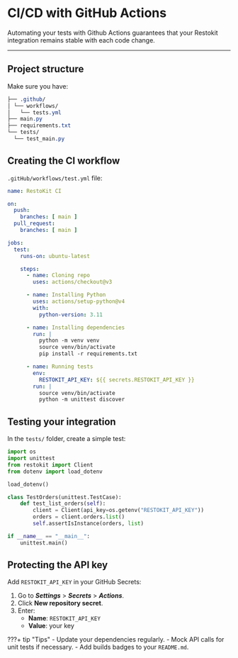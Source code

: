 # CI/CD with GitHub Actions

Automating your tests with Github Actions guarantees that your Restokit integration remains stable with each code change.

---

## Project structure

Make sure you have:

```css
├── .github/
│ └── workflows/
│   └── tests.yml
├── main.py
├── requirements.txt
└── tests/
  └── test_main.py
```

## Creating the CI workflow

`.gitHub/workflows/test.yml` file:

```yaml
name: RestoKit CI

on:
  push:
    branches: [ main ]
  pull_request:
    branches: [ main ]

jobs:
  test:
    runs-on: ubuntu-latest

    steps:
      - name: Cloning repo
        uses: actions/checkout@v3

      - name: Installing Python
        uses: actions/setup-python@v4
        with:
          python-version: 3.11

      - name: Installing dependencies
        run: |
          python -m venv venv
          source venv/bin/activate
          pip install -r requirements.txt

      - name: Running tests
        env:
          RESTOKIT_API_KEY: ${{ secrets.RESTOKIT_API_KEY }}
        run: |
          source venv/bin/activate
          python -m unittest discover
```

## Testing your integration

In the `tests/` folder, create a simple test:

```python
import os
import unittest
from restokit import Client
from dotenv import load_dotenv

load_dotenv()

class TestOrders(unittest.TestCase):
    def test_list_orders(self):
        client = Client(api_key=os.getenv("RESTOKIT_API_KEY"))
        orders = client.orders.list()
        self.assertIsInstance(orders, list)

if __name__ == "__main__":
    unittest.main()
```

## Protecting the API key

Add `RESTOKIT_API_KEY` in your GitHub Secrets:

1. Go to **_Settings_** > **_Secrets_** > **_Actions_**.
2. Click **New repository secret**.
3. Enter:
    - **Name**: `RESTOKIT_API_KEY`
    - **Value**: your key

???+ tip "Tips"
     - Update your dependencies regularly.
     - Mock API calls for unit tests if necessary.
     - Add builds badges to your `README.md`.
